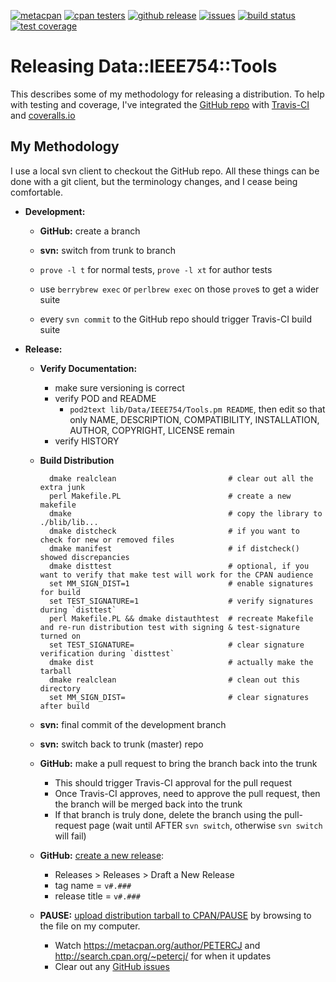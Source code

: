 [![](https://img.shields.io/cpan/v/Data-IEEE754-Tools.svg?colorB=00CC00 "metacpan")](https://metacpan.org/pod/Data::IEEE754::Tools)
[![](http://cpants.cpanauthors.org/dist/Data-IEEE754-Tools.png "cpan testers")](http://matrix.cpantesters.org/?dist=Data-IEEE754-Tools)
[![](https://img.shields.io/github/release/pryrt/Data-IEEE754-Tools.svg "github release")](https://github.com/pryrt/Data-IEEE754-Tools/releases)
[![](https://img.shields.io/github/issues/pryrt/Data-IEEE754-Tools.svg "issues")](https://github.com/pryrt/Data-IEEE754-Tools/issues)
[![](https://travis-ci.org/pryrt/Data-IEEE754-Tools.svg?branch=master "build status")](https://travis-ci.org/pryrt/Data-IEEE754-Tools)
[![](https://coveralls.io/repos/github/pryrt/Data-IEEE754-Tools/badge.svg?branch=master "test coverage")](https://coveralls.io/github/pryrt/Data-IEEE754-Tools?branch=master)

# Releasing Data::IEEE754::Tools

This describes some of my methodology for releasing a distribution.  To help with testing and coverage, I've integrated the [GitHub repo](https://github.com/pryrt/Data-IEEE754-Tools/) with [Travis-CI](https://travis-ci.org/pryrt/Data-IEEE754-Tools) and [coveralls.io](https://coveralls.io/github/pryrt/Data-IEEE754-Tools)

## My Methodology

I use a local svn client to checkout the GitHub repo.  All these things can be done with a git client, but the terminology changes, and I cease being comfortable.

* **Development:**

    * **GitHub:** create a branch

    * **svn:** switch from trunk to branch

    * `prove -l t` for normal tests, `prove -l xt` for author tests
    * use `berrybrew exec` or `perlbrew exec` on those `prove`s to get a wider suite
    * every `svn commit` to the GitHub repo should trigger Travis-CI build suite

* **Release:**

    * **Verify Documentation:**
        * make sure versioning is correct
        * verify POD and README
            * `pod2text lib/Data/IEEE754/Tools.pm README`, then edit so that only
            NAME, DESCRIPTION, COMPATIBILITY, INSTALLATION, AUTHOR, COPYRIGHT, LICENSE
            remain
        * verify HISTORY

    * **Build Distribution**

            dmake realclean                         # clear out all the extra junk
            perl Makefile.PL                        # create a new makefile
            dmake                                   # copy the library to ./blib/lib...
            dmake distcheck                         # if you want to check for new or removed files
            dmake manifest                          # if distcheck() showed discrepancies
            dmake disttest                          # optional, if you want to verify that make test will work for the CPAN audience
            set MM_SIGN_DIST=1                      # enable signatures for build
            set TEST_SIGNATURE=1                    # verify signatures during `disttest`
            perl Makefile.PL && dmake distauthtest  # recreate Makefile and re-run distribution test with signing & test-signature turned on
            set TEST_SIGNATURE=                     # clear signature verification during `disttest`
            dmake dist                              # actually make the tarball
            dmake realclean                         # clean out this directory
            set MM_SIGN_DIST=                       # clear signatures after build

    * **svn:** final commit of the development branch

    * **svn:** switch back to trunk (master) repo

    * **GitHub:** make a pull request to bring the branch back into the trunk
        * This should trigger Travis-CI approval for the pull request
        * Once Travis-CI approves, need to approve the pull request, then the branch will be merged back into the trunk
        * If that branch is truly done, delete the branch using the pull-request page (wait until AFTER `svn switch`, otherwise `svn switch` will fail)

    * **GitHub:** [create a new release](https://help.github.com/articles/creating-releases/):
        * Releases > Releases > Draft a New Release
        * tag name = `v#.###`
        * release title = `v#.###`

    * **PAUSE:** [upload distribution tarball to CPAN/PAUSE](https://pause.perl.org/pause/authenquery?ACTION=add_uri) by browsing to the file on my computer.
        * Watch <https://metacpan.org/author/PETERCJ> and <http://search.cpan.org/~petercj/> for when it updates
        * Clear out any [GitHub issues](https://github.com/pryrt/Data-IEEE754-Tools/issues/)

